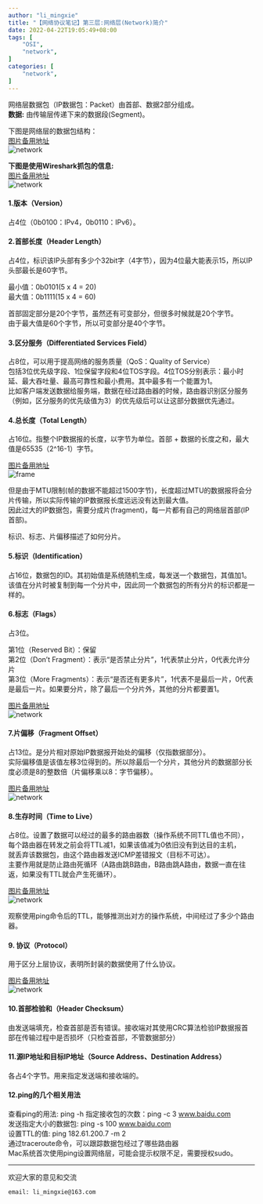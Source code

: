 ```yaml
---
author: "li_mingxie"
title: "【网络协议笔记】第三层:网络层(Network)简介"
date: 2022-04-22T19:05:49+08:00
tags: [
    "OSI",
    "network",
]
categories: [
    "network",
]
---
```


网络层数据包（IP数据包：Packet）由首部、数据2部分组成。  
**数据:** 由传输层传递下来的数据段(Segment)。  

下图是网络层的数据包结构：  
[图片备用地址](https://limingxie.github.io/images/network/network/network_01.png)  
![network](https://mingxie-blog.oss-cn-beijing.aliyuncs.com/image/network/network/network_01.png?x-oss-process=image/resize,w_800,m_lfit)

**下图是使用Wireshark抓包的信息:**  
[图片备用地址](https://limingxie.github.io/images/network/network/network_02.png)  
![network](https://mingxie-blog.oss-cn-beijing.aliyuncs.com/image/network/network/network_02.png?x-oss-process=image/resize,w_800,m_lfit)

#### 1.版本（Version）

占4位（0b0100：IPv4，0b0110：IPv6）。  

#### 2.首部长度（Header Length）

占4位，标识该IP头部有多少个32bit字（4字节），因为4位最大能表示15，所以IP头部最长是60字节。  

最小值：0b0101(5 x 4 = 20)  
最大值：0b1111(15 x 4 = 60)  

首部固定部分是20个字节，虽然还有可变部分，但很多时候就是20个字节。  
由于最大值是60个字节，所以可变部分是40个字节。  

#### 3.区分服务（Differentiated Services Field）

占8位，可以用于提高网络的服务质量（QoS：Quality of Service）  
包括3位优先级字段、1位保留字段和4位TOS字段。4位TOS分别表示：最小时延、最大吞吐量、最高可靠性和最小费用。其中最多有一个能置为1。  
比如客户端发送数据给服务端，数据在经过路由器的时候，路由器识别区分服务（例如，区分服务的优先级值为3）的优先级后可以让这部分数据优先通过。  

#### 4.总长度（Total Length）

占16位。指整个IP数据报的长度，以字节为单位。首部 + 数据的长度之和，最大值是65535（2^16-1）字节。  

[图片备用地址](https://limingxie.github.io/images/network/network/network_03.png)  
![frame](https://mingxie-blog.oss-cn-beijing.aliyuncs.com/image/network/network/network_03.png?x-oss-process=image/resize,w_700,m_lfit)

但是由于MTU限制(帧的数据不能超过1500字节)，长度超过MTU的数据报将会分片传输，所以实际传输的IP数据报长度远远没有达到最大值。  
因此过大的IP数据包，需要分成片(fragment)，每一片都有自己的网络层首部(IP首部)。  

标识、标志、片偏移描述了如何分片。  

#### 5.标识（Identification）

占16位，数据包的ID。其初始值是系统随机生成，每发送一个数据包，其值加1。  
该值在分片时被复制到每一个分片中，因此同一个数据包的所有分片的标识都是一样的。  

#### 6.标志（Flags）

占3位。  

第1位（Reserved Bit）：保留  
第2位（Don’t Fragment）：表示“是否禁止分片”，1代表禁止分片，0代表允许分片  
第3位（More Fragments）：表示“是否还有更多片”，1代表不是最后一片，0代表是最后一片。如果要分片，除了最后一个分片外，其他的分片都要置1。  

[图片备用地址](https://limingxie.github.io/images/network/network/network_04.png)  
![network](https://mingxie-blog.oss-cn-beijing.aliyuncs.com/image/network/network/network_04.png?x-oss-process=image/resize,w_800,m_lfit)

#### 7.片偏移（Fragment Offset）

占13位。是分片相对原始IP数据报开始处的偏移（仅指数据部分）。  
实际偏移值是该值左移3位得到的。所以除最后一个分片，其他分片的数据部分长度必须是8的整数倍（片偏移乘以8：字节偏移）。  

[图片备用地址](https://limingxie.github.io/images/network/network/network_05.png)  
![network](https://mingxie-blog.oss-cn-beijing.aliyuncs.com/image/network/network/network_05.png?x-oss-process=image/resize,w_800,m_lfit)

#### 8.生存时间（Time to Live）

占8位。设置了数据可以经过的最多的路由器数（操作系统不同TTL值也不同），  
每个路由器在转发之前会将TTL减1，如果该值减为0依旧没有到达目的主机，  
就丢弃该数据包，由这个路由器发送ICMP差错报文（目标不可达）。  
主要作用就是防止路由死循环（A路由跳B路由，B路由跳A路由，数据一直在往返，如果没有TTL就会产生死循环）。  

[图片备用地址](https://limingxie.github.io/images/network/network/network_06.png)  
![network](https://mingxie-blog.oss-cn-beijing.aliyuncs.com/image/network/network/network_06.png?x-oss-process=image/resize,w_700,m_lfit)

观察使用ping命令后的TTL，能够推测出对方的操作系统，中间经过了多少个路由器。  

#### 9. 协议（Protocol）

用于区分上层协议，表明所封装的数据使用了什么协议。  

[图片备用地址](https://limingxie.github.io/images/network/network/network_07.png)  
![network](https://mingxie-blog.oss-cn-beijing.aliyuncs.com/image/network/network/network_07.png?x-oss-process=image/resize,w_700,m_lfit)

#### 10.首部检验和（Header Checksum）

由发送端填充，检查首部是否有错误。接收端对其使用CRC算法检验IP数据报首部在传输过程中是否损坏（只检查首部，不管数据部分）  

#### 11.源IP地址和目标IP地址（Source Address、Destination Address）

各占4个字节。用来指定发送端和接收端的。  

#### 12.ping的几个相关用法

查看ping的用法: ping -h
指定接收包的次数：ping -c 3 www.baidu.com  
发送指定大小的数据包: ping -s 100 www.baidu.com  
设置TTL的值: ping 182.61.200.7 -m 2  
通过traceroute命令，可以跟踪数据包经过了哪些路由器  
Mac系统首次使用ping设置网络层，可能会提示权限不足，需要授权sudo。  

----------------------------------------------
欢迎大家的意见和交流

`email: li_mingxie@163.com`
